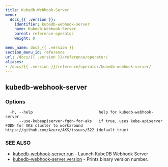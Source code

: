 ```yaml
---
title: Kubedb-Webhook-Server
menu:
  docs_{{ .version }}:
    identifier: kubedb-webhook-server
    name: Kubedb-Webhook-Server
    parent: reference-operator
    weight: 0

menu_name: docs_{{ .version }}
section_menu_id: reference
url: /docs/{{ .version }}/reference/operator/
aliases:
- /docs/{{ .version }}/reference/operator/kubedb-webhook-server/
---
```

## kubedb-webhook-server



### Options

```
  -h, --help                             help for kubedb-webhook-server
      --use-kubeapiserver-fqdn-for-aks   if true, uses kube-apiserver FQDN for AKS cluster to workaround https://github.com/Azure/AKS/issues/522 (default true)
```

### SEE ALSO

* [kubedb-webhook-server run](/docs/reference/operator/kubedb-webhook-server_run.md)	 - Launch KubeDB Webhook Server
* [kubedb-webhook-server version](/docs/reference/operator/kubedb-webhook-server_version.md)	 - Prints binary version number.

